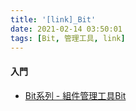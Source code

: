 ```yaml
---
title: '[link]_Bit'
date: 2021-02-14 03:50:01
tags: [Bit, 管理工具, link]
---
```

#### 入門
  - [Bit系列 - 組件管理工具Bit](https://www.twblogs.net/a/5d7110fbbd9eee541c3401f1)